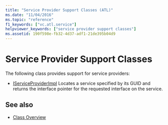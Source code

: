 ```yaml
---
title: "Service Provider Support Classes (ATL)"
ms.date: "11/04/2016"
ms.topic: "reference"
f1_keywords: ["vc.atl.service"]
helpviewer_keywords: ["service provider support classes"]
ms.assetid: 190f598e-fb32-4d37-adf1-21de395b04d9
---
```

# Service Provider Support Classes

The following class provides support for service providers:

- [IServiceProviderImpl](../atl/reference/iserviceproviderimpl-class.md) Locates a service specified by its GUID and returns the interface pointer for the requested interface on the service.

## See also

- [Class Overview](../atl/atl-class-overview.md)
